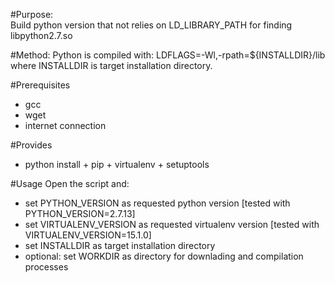 #Purpose:  
Build python version that not relies on LD_LIBRARY_PATH for finding libpython2.7.so

#Method:
Python is compiled with: LDFLAGS=-Wl,-rpath=${INSTALLDIR}/lib where INSTALLDIR is target installation directory.

#Prerequisites
  - gcc
  - wget
  - internet connection

#Provides
  - python install + pip + virtualenv + setuptools

#Usage
Open the script and:  
  - set PYTHON_VERSION as requested python version [tested with PYTHON_VERSION=2.7.13]  
  - set VIRTUALENV_VERSION as requested virtualenv version [tested with VIRTUALENV_VERSION=15.1.0]  
  - set INSTALLDIR as target installation directory  
  - optional: set WORKDIR as directory for downlading and compilation processes  
